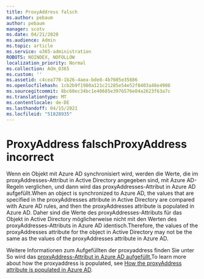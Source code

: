 ```yaml
---
title: ProxyAddress falsch
ms.author: pebaum
author: pebaum
manager: scotv
ms.date: 04/21/2020
ms.audience: Admin
ms.topic: article
ms.service: o365-administration
ROBOTS: NOINDEX, NOFOLLOW
localization_priority: Normal
ms.collection: Adm_O365
ms.custom: ''
ms.assetid: c4cea778-1b26-4aea-bde8-4b7605e35886
ms.openlocfilehash: 1cb2b9f1980a121c21285e54e52f8403a48e4906
ms.sourcegitcommit: 8bc60ec34bc1e40685e3976576e04a2623f63a7c
ms.translationtype: MT
ms.contentlocale: de-DE
ms.lasthandoff: 04/15/2021
ms.locfileid: "51828935"
---
```

# <a name="proxyaddress-incorrect"></a><span data-ttu-id="5cb9d-102">ProxyAddress falsch</span><span class="sxs-lookup"><span data-stu-id="5cb9d-102">ProxyAddress incorrect</span></span>

<span data-ttu-id="5cb9d-103">Wenn ein Objekt mit Azure AD synchronisiert wird, werden die Werte, die im proxyAddresses-Attribut in Active Directory angegeben sind, mit Azure AD-Regeln verglichen, und dann wird das proxyAddresses-Attribut in Azure AD aufgefüllt.</span><span class="sxs-lookup"><span data-stu-id="5cb9d-103">When an object is synchronized to Azure AD, the values that are specified in the proxyAddresses attribute in Active Directory are compared with Azure AD rules, and then the proxyAddresses attribute is populated in Azure AD.</span></span> <span data-ttu-id="5cb9d-104">Daher sind die Werte des proxyAddresses-Attributs für das Objekt in Active Directory möglicherweise nicht mit den Werten des proxyAddresses-Attributs in Azure AD identisch.</span><span class="sxs-lookup"><span data-stu-id="5cb9d-104">Therefore, the values of the proxyAddresses attribute for the object in Active Directory may not be the same as the values of the proxyAddresses attribute in Azure AD.</span></span>
  
<span data-ttu-id="5cb9d-105">Weitere Informationen zum Aufgefüllten der proxyaddress finden Sie unter So wird das [proxyAddress-Attribut in Azure AD aufgefüllt.](https://support.microsoft.com/help/3190357/how-the-proxyaddresses-attribute-is-populated-in-azure-ad)</span><span class="sxs-lookup"><span data-stu-id="5cb9d-105">To learn more about how the proxyaddress is populated, see [How the proxyAddress attribute is populated in Azure AD](https://support.microsoft.com/help/3190357/how-the-proxyaddresses-attribute-is-populated-in-azure-ad).</span></span>
  

